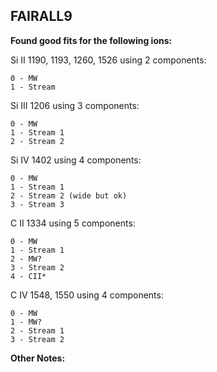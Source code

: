 ## FAIRALL9
**Found good fits for the following ions:**

Si II 1190, 1193, 1260, 1526 using 2 components:
```
0 - MW
1 - Stream
```
Si III 1206 using 3 components:
```
0 - MW
1 - Stream 1
2 - Stream 2
```
Si IV 1402 using 4 components:
```
0 - MW
1 - Stream 1
2 - Stream 2 (wide but ok)
3 - Stream 3
```

C II 1334 using 5 components:
``` 
0 - MW
1 - Stream 1
2 - MW?
3 - Stream 2
4 - CII*
```

C IV 1548, 1550 using 4 components:
``` 
0 - MW
1 - MW?
2 - Stream 1
3 - Stream 2
```


**Other Notes:**
